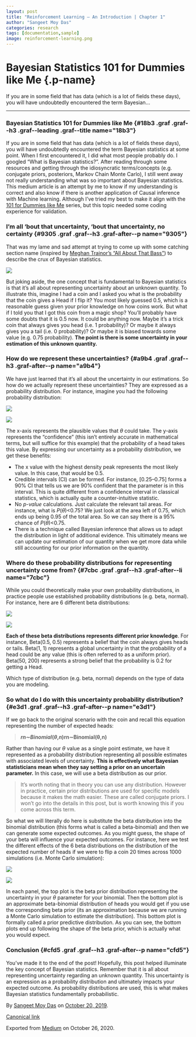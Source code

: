```yaml
---
layout: post
title: "Reinforcement Learning — An Introduction | Chapter 1"
author: "Sangeet Moy Das"
categories: research
tags: [documentation,sample]
image: reinforcement-learning.png
---
```


Bayesian Statistics 101 for Dummies like Me {.p-name}
===========================================

If you are in some field that has data (which is a lot of fields these
days), you will have undoubtedly encountered the term Bayesian…

* * * * *

### Bayesian Statistics 101 for Dummies like Me {#18b3 .graf .graf--h3 .graf--leading .graf--title name="18b3"}

If you are in some field that has data (which is a lot of fields these
days), you will have undoubtedly encountered the term Bayesian
statistics at some point. When I first encountered it, I did what most
people probably do. I googled “What is Bayesian statistics?”. After
reading through some resources and getting through the idiosyncratic
terms/concepts (e.g. conjugate priors, posteriors, Markov Chain Monte
Carlo), I still went away not really understanding what was so important
about Bayesian statistics. This medium article is an attempt by me to
know if my understanding is correct and also know if there is another
application of Causal inference with Machine learning. Although I’ve
tried my best to make it align with the [101 for Dummies like
Me](https://towardsdatascience.com/@sangeet.das) series, but this topic
needed some coding experience for validation.

### I’m all ‘bout that uncertainty, ‘bout that uncertainty, no certainty {#9305 .graf .graf--h3 .graf-after--p name="9305"}

That was my lame and sad attempt at trying to come up with some catching
section name (inspired by [Meghan Trainor’s “All About That
Bass”](https://www.youtube.com/watch?v=7PCkvCPvDXk)) to describe the
crux of Bayesian statistics.

![](https://cdn-images-1.medium.com/max/600/0*jF7CT9YioE8mKGhM.jpg)

But joking aside, the one concept that is fundamental to Bayesian
statistics is that it’s all about representing uncertainty about an
unknown quantity. To illustrate this, imagine I had a coin and I asked
you what is the probability that the coin gives a Head if I flip it? You
most likely guessed 0.5, which is a reasonable guess given your prior
knowledge on how coins work. But what if I told you that I got this coin
from a magic shop? You’ll probably have some doubts that it is 0.5 now.
It could be anything now. Maybe it’s a trick coin that always gives you
head (i.e. 1 probability)? Or maybe it always gives you a tail (i.e. 0
probability)? Or maybe it is biased towards some value (e.g. 0.75
probability). **The point is there is some uncertainty in your
estimation of this unknown quantity.**

### How do we represent these uncertainties? {#a9b4 .graf .graf--h3 .graf-after--p name="a9b4"}

We have just learned that it’s all about the uncertainty in our
estimations. So how do we actually represent these uncertainties? They
are expressed as a probability distribution. For instance, imagine you
had the following probability distribution:

![](https://cdn-images-1.medium.com/max/800/1*te-BMygUIXPPYP-Xbx53zA.png)

![](https://cdn-images-1.medium.com/max/800/1*ls68LYT5_hr3KdlGrDcMDw.png)

The x-axis represents the plausible values that *θ* could take. The
y-axis represents the “confidence” (this isn’t entirely accurate in
mathematical terms, but will suffice for this example) that the
probability of a head takes this value. By expressing our uncertainty as
a probability distribution, we get these benefits:

-   The x value with the highest density peak represents the most likely
    value. In this case, that would be 0.5.
-   Credible intervals (CI) can be formed. For instance, [0.25–0.75]
    forms a 90% CI that tells us we are 90% confident that the parameter
    is in this interval. This is quite different from a confidence
    interval in classical statistics, which is actually quite a
    counter-intuitive statistic.
-   No *p-value* calculations. Just calculate the relevant tail areas.
    For instance, what is *P*(*θ*)\<0.75? We just look at the area left
    of 0.75, which ends up being 0.95 of the total area. So we can say
    there is a 95% chance of *P*(*θ*)\<0.75.
-   There is a technique called Bayesian inference that allows us to
    adapt the distribution in light of additional evidence. This
    ultimately means we can update our estimation of our quantity when
    we get more data while still accounting for our prior information on
    the quantity.

### Where do these probability distributions for representing uncertainty come from? {#7cbc .graf .graf--h3 .graf-after--li name="7cbc"}

While you could theoretically make your own probability distributions,
in practice people use established probability distributions (e.g. beta,
normal). For instance, here are 6 different beta distributions:

![](https://cdn-images-1.medium.com/max/800/1*rrz9qPSRzMFG-KhReSNu6g.png)

![](https://cdn-images-1.medium.com/max/800/1*nVgAkHAdqNKMxXFAYPHIng.png)

**Each of these beta distributions represents different prior
knowledge**. For instance, Beta(0.5, 0.5) represents a belief that the
coin always gives heads or tails. Beta(1, 1) represents a global
uncertainty in that the probability of a head could be any value (this
is often referred to as a uniform prior). Beta(50, 200) represents a
strong belief that the probability is 0.2 for getting a Head.

Which type of distribution (e.g. beta, normal) depends on the type of
data you are modeling.

### So what do I do with this uncertainty probability distribution? {#e3d1 .graf .graf--h3 .graf-after--p name="e3d1"}

If we go back to the original scenario with the coin and recall this
equation representing the number of expected heads:

> ***rn*∼*Binomial*(*θ*,*n*)rn∼Binomial(θ,n)**

Rather than having our *θ* value as a single point estimate, we have it
represented as a probability distribution representing all possible
estimates with associated levels of uncertainty. **This is effectively
what Bayesian statisticians mean when they say setting a prior on an
uncertain parameter.** In this case, we will use a beta distribution as
our prior.

> It’s worth noting that in theory you can use any distribution. However
> in practice, certain prior distributions are used for specific models
> because it makes the math easier. These are called conjugate priors. I
> won’t go into the details in this post, but is worth knowing this if
> you come across this term.

So what we will literally do here is substitute the beta distribution
into the binomial distribution (this forms what is called a
beta-binomial) and then we can generate some expected outcomes. As you
might guess, the shape of your beta will influence your expected
outcomes. For instance, here we test the different effects of the 6 beta
distributions on the distribution of the expected number of heads if we
were to flip a coin 20 times across 1000 simulations (i.e. Monte Carlo
simulation):

![](https://cdn-images-1.medium.com/max/800/1*jUf7Ug5nNjCM6RdmwVg7TQ.png)

![](https://cdn-images-1.medium.com/max/800/1*Nwi17kkRcSDrSEPUGNp_nw.png)

In each panel, the top plot is the beta prior distribution representing
the uncertainty in your *θ* parameter for your binomial. Then the bottom
plot is an approximate beta-binomial distribution of heads you would get
if you use the corresponding beta prior (its an approximation because we
are running a Monte Carlo simulation to estimate the distribution). This
bottom plot is formally called a prior predictive distribution. As you
can see, the bottom plots end up following the shape of the beta prior,
which is actually what you would expect.

### Conclusion {#cfd5 .graf .graf--h3 .graf-after--p name="cfd5"}

You’ve made it to the end of the post! Hopefully, this post helped
illuminate the key concept of Bayesian statistics. Remember that it is
all about representing uncertainty regarding an unknown quantity. This
uncertainty is an expression as a probability distribution and
ultimately impacts your expected outcome. As probability distributions
are used, this is what makes Bayesian statistics fundamentally
probabilistic.

By [Sangeet Moy Das](https://medium.com/@sangeet.das) on [October 20,
2019](https://medium.com/p/59a27b7daa82).

[Canonical
link](https://medium.com/@sangeet.das/bayesian-statistics-101-for-dummies-like-me-59a27b7daa82)

Exported from [Medium](https://medium.com) on October 26, 2020.
